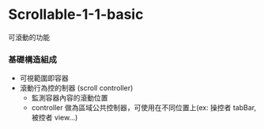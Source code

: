 # Scrollable-1-1-basic

可滾動的功能

### 基礎構造組成

* 可視範圍即容器
* 滾動行為控的制器 (scroll controller)
  *  監測容器內容的滾動位置 
  *  controller 做為區域公共控制器，可使用在不同位置上(ex: 操控者 tabBar, 被控者 view...)
